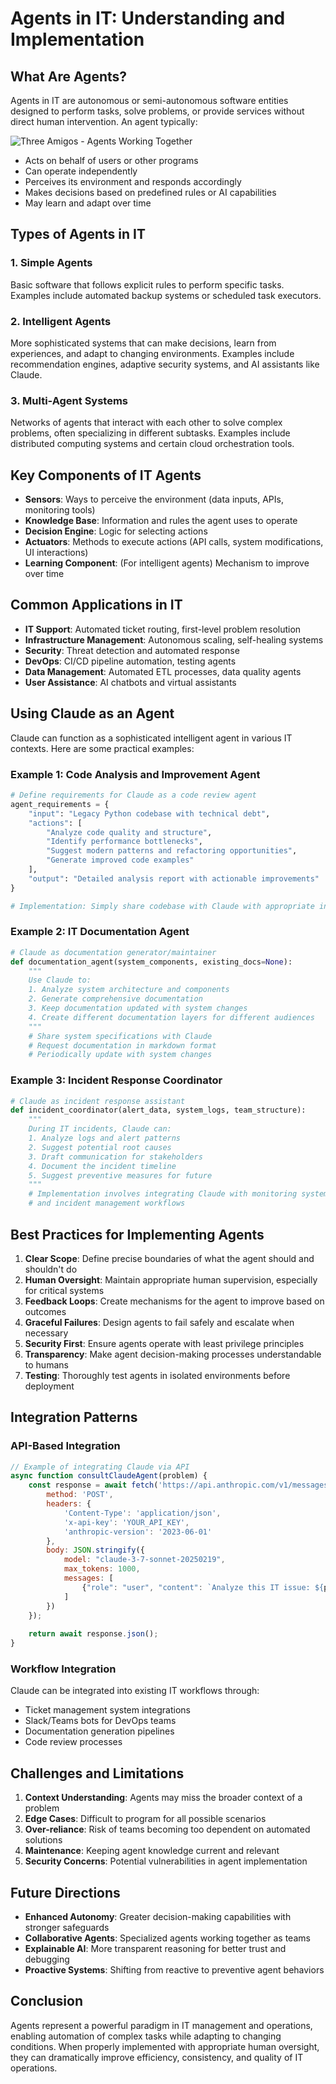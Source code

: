 # Agents in IT: Understanding and Implementation

## What Are Agents?

Agents in IT are autonomous or semi-autonomous software entities designed to perform tasks, solve problems, or provide services without direct human intervention. An agent typically:

![Three Amigos - Agents Working Together](../part1/Cmdlets101/images/3amigos.jpg)

- Acts on behalf of users or other programs
- Can operate independently
- Perceives its environment and responds accordingly
- Makes decisions based on predefined rules or AI capabilities
- May learn and adapt over time

## Types of Agents in IT

### 1. Simple Agents
Basic software that follows explicit rules to perform specific tasks. Examples include automated backup systems or scheduled task executors.

### 2. Intelligent Agents
More sophisticated systems that can make decisions, learn from experiences, and adapt to changing environments. Examples include recommendation engines, adaptive security systems, and AI assistants like Claude.

### 3. Multi-Agent Systems
Networks of agents that interact with each other to solve complex problems, often specializing in different subtasks. Examples include distributed computing systems and certain cloud orchestration tools.

## Key Components of IT Agents

- **Sensors**: Ways to perceive the environment (data inputs, APIs, monitoring tools)
- **Knowledge Base**: Information and rules the agent uses to operate
- **Decision Engine**: Logic for selecting actions
- **Actuators**: Methods to execute actions (API calls, system modifications, UI interactions)
- **Learning Component**: (For intelligent agents) Mechanism to improve over time

## Common Applications in IT

- **IT Support**: Automated ticket routing, first-level problem resolution
- **Infrastructure Management**: Autonomous scaling, self-healing systems
- **Security**: Threat detection and automated response
- **DevOps**: CI/CD pipeline automation, testing agents
- **Data Management**: Automated ETL processes, data quality agents
- **User Assistance**: AI chatbots and virtual assistants

## Using Claude as an Agent

Claude can function as a sophisticated intelligent agent in various IT contexts. Here are some practical examples:

### Example 1: Code Analysis and Improvement Agent

```python
# Define requirements for Claude as a code review agent
agent_requirements = {
    "input": "Legacy Python codebase with technical debt",
    "actions": [
        "Analyze code quality and structure",
        "Identify performance bottlenecks",
        "Suggest modern patterns and refactoring opportunities",
        "Generate improved code examples"
    ],
    "output": "Detailed analysis report with actionable improvements"
}

# Implementation: Simply share codebase with Claude with appropriate instructions
```

### Example 2: IT Documentation Agent

```python
# Claude as documentation generator/maintainer
def documentation_agent(system_components, existing_docs=None):
    """
    Use Claude to:
    1. Analyze system architecture and components
    2. Generate comprehensive documentation
    3. Keep documentation updated with system changes
    4. Create different documentation layers for different audiences
    """
    # Share system specifications with Claude
    # Request documentation in markdown format
    # Periodically update with system changes
```

### Example 3: Incident Response Coordinator

```python
# Claude as incident response assistant
def incident_coordinator(alert_data, system_logs, team_structure):
    """
    During IT incidents, Claude can:
    1. Analyze logs and alert patterns
    2. Suggest potential root causes
    3. Draft communication for stakeholders
    4. Document the incident timeline
    5. Suggest preventive measures for future
    """
    # Implementation involves integrating Claude with monitoring systems
    # and incident management workflows
```

## Best Practices for Implementing Agents

1. **Clear Scope**: Define precise boundaries of what the agent should and shouldn't do
2. **Human Oversight**: Maintain appropriate human supervision, especially for critical systems
3. **Feedback Loops**: Create mechanisms for the agent to improve based on outcomes
4. **Graceful Failures**: Design agents to fail safely and escalate when necessary
5. **Security First**: Ensure agents operate with least privilege principles
6. **Transparency**: Make agent decision-making processes understandable to humans
7. **Testing**: Thoroughly test agents in isolated environments before deployment

## Integration Patterns

### API-Based Integration
```javascript
// Example of integrating Claude via API
async function consultClaudeAgent(problem) {
    const response = await fetch('https://api.anthropic.com/v1/messages', {
        method: 'POST',
        headers: {
            'Content-Type': 'application/json',
            'x-api-key': 'YOUR_API_KEY',
            'anthropic-version': '2023-06-01'
        },
        body: JSON.stringify({
            model: "claude-3-7-sonnet-20250219",
            max_tokens: 1000,
            messages: [
                {"role": "user", "content": `Analyze this IT issue: ${problem}`}
            ]
        })
    });
    
    return await response.json();
}
```

### Workflow Integration
Claude can be integrated into existing IT workflows through:
- Ticket management system integrations
- Slack/Teams bots for DevOps teams
- Documentation generation pipelines
- Code review processes

## Challenges and Limitations

1. **Context Understanding**: Agents may miss the broader context of a problem
2. **Edge Cases**: Difficult to program for all possible scenarios
3. **Over-reliance**: Risk of teams becoming too dependent on automated solutions
4. **Maintenance**: Keeping agent knowledge current and relevant
5. **Security Concerns**: Potential vulnerabilities in agent implementation

## Future Directions

- **Enhanced Autonomy**: Greater decision-making capabilities with stronger safeguards
- **Collaborative Agents**: Specialized agents working together as teams
- **Explainable AI**: More transparent reasoning for better trust and debugging
- **Proactive Systems**: Shifting from reactive to preventive agent behaviors

## Conclusion

Agents represent a powerful paradigm in IT management and operations, enabling automation of complex tasks while adapting to changing conditions. When properly implemented with appropriate human oversight, they can dramatically improve efficiency, consistency, and quality of IT operations.
